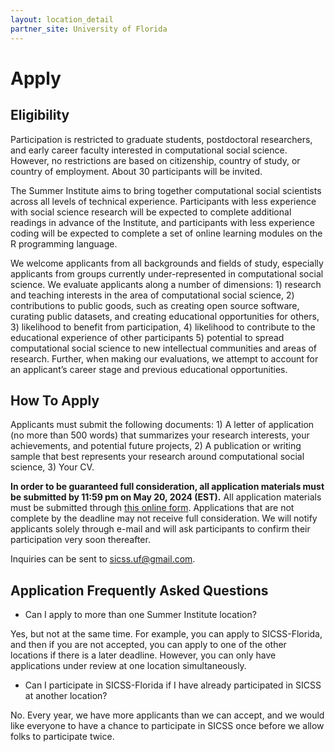 ```yaml
---
layout: location_detail
partner_site: University of Florida
---
```


# Apply


## Eligibility

Participation is restricted to graduate students, postdoctoral researchers, and early career faculty interested in computational social science. However, no restrictions are based on citizenship, country of study, or country of employment. About 30 participants will be invited.

The Summer Institute aims to bring together computational social scientists across all levels of technical experience. Participants with less experience with social science research will be expected to complete additional readings in advance of the Institute, and participants with less experience coding will be expected to complete a set of online learning modules on the R programming language. 

We welcome applicants from all backgrounds and fields of study, especially applicants from groups currently under-represented in computational social science. We evaluate applicants along a number of dimensions: 1) research and teaching interests in the area of computational social science, 2) contributions to public goods, such as creating open source software, curating public datasets, and creating educational opportunities for others, 3) likelihood to benefit from participation, 4) likelihood to contribute to the educational experience of other participants 5) potential to spread computational social science to new intellectual communities and areas of research. Further, when making our evaluations, we attempt to account for an applicant’s career stage and previous educational opportunities.


## How To Apply

Applicants must submit the following documents: 1) A letter of application (no more than 500 words) that summarizes your research interests, your achievements, and potential future projects, 2) A publication or writing sample that best represents your research around computational social science, 3) Your CV.

**In order to be guaranteed full consideration, all application materials must be submitted by 11:59 pm on May 20, 2024 (EST).** All application materials must be submitted through [this online form](https://docs.google.com/forms/d/e/1FAIpQLSdWFJ-u5Gn7j2UwDE2BPtOqivVXEUfbjAmeU4Sny2KWix2Pyw/viewform?usp=sf_link). Applications that are not complete by the deadline may not receive full consideration. We will notify applicants solely through e-mail and will ask participants to confirm their participation very soon thereafter.

Inquiries can be sent to sicss.uf@gmail.com.

## Application Frequently Asked Questions

- Can I apply to more than one Summer Institute location?

Yes, but not at the same time. For example, you can apply to SICSS-Florida, and then if you are not accepted, you can apply to one of the other locations if there is a later deadline. However, you can only have applications under review at one location simultaneously.

- Can I participate in SICSS-Florida if I have already participated in SICSS at another location?

No. Every year, we have more applicants than we can accept, and we would like everyone to have a chance to participate in SICSS once before we allow folks to participate twice.
